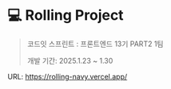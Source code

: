 # 💻 Rolling Project

> 코드잇 스프린트 : 프론트엔드 13기 PART2 1팀
>
> 개발 기간: 2025.1.23 ~ 1.30

URL: https://rolling-navy.vercel.app/
